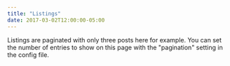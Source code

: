 ```yaml
---
title: "Listings"
date: 2017-03-02T12:00:00-05:00
---
```

Listings are paginated with only three posts here for example. You can set the number of entries to show on this page with the "pagination" setting in the config file.
